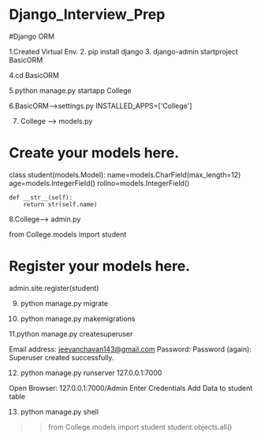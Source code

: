 # Django_Interview_Prep


#Django ORM 

1.Created Virtual Env.
2. pip install django
3. django-admin startproject BasicORM

4.cd BasicORM

5.python manage.py startapp College

6.BasicORM-->settings.py INSTALLED_APPS=['College']

7. College --> models.py

# Create your models here.
class student(models.Model):
    name=models.CharField(max_length=12)
    age=models.IntegerField()
    rollno=models.IntegerField()

    def __str__(self):
        return str(self.name)
        
8.College--> admin.py

from College.models import student

# Register your models here.

admin.site.register(student)

9. python manage.py migrate

10. python manage.py makemigrations

11.python manage.py createsuperuser

Email address: jeevanchavan143@gmail.com
Password:
Password (again):
Superuser created successfully.

12. python manage.py runserver  127.0.0.1:7000

Open Browser:  127.0.0.1:7000/Admin 
Enter Credentials
Add Data to student table

13. python manage.py shell 
>> from College.models import student
>>student.objects.all()




